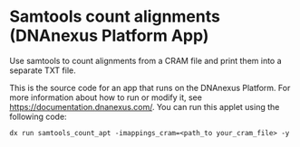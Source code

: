 <!-- dx-header -->
# Samtools count alignments (DNAnexus Platform App)

Use samtools to count alignments from a CRAM file and print them into a separate TXT file.

This is the source code for an app that runs on the DNAnexus Platform.
For more information about how to run or modify it, see
https://documentation.dnanexus.com/.
 You can run this applet using the following code:
```
dx run samtools_count_apt -imappings_cram=<path_to your_cram_file> -y
```